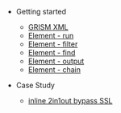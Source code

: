 <!-- docs/_sidebar.md -->
- Getting started

  - [GRISM XML](/)
  - [Element - run](run.md)
  - [Element - filter](filter.md)
  - [Element - find](find.md)
  - [Element - output](output.md)
  - [Element - chain](chain.md)
  
- Case Study

  - [inline 2in1out bypass SSL](caseStudy.md)
